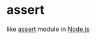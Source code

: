 # assert

like [assert](https://nodejs.org/dist/latest/docs/api/assert.html) module in [Node.js](https://nodejs.org)
